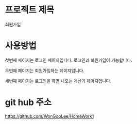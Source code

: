 # 프로젝트 제목
회원가입

# 사용방법
첫번째 페이지는 로그인 페이지입니다.
로그인과 회원가입이 가능합니다.

두번째 페이지는 회원가입하는 페이지입니다.

세번째 페이지는 로그인을 하면 나오는 계산기 페이지입니다.

# git hub 주소
https://github.com/WonGooLee/HomeWork1
